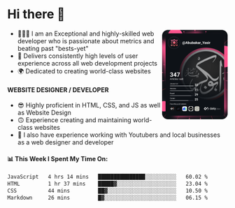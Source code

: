 <link rel="stylesheet" href="./main.css">

# Hi there 👋
<a href="https://app.daily.dev/Abubakar_Yasir"><img src="https://github.com/AbubakarYasir/AbubakarYasir/blob/main/devcard.svg" align="right" width="150" alt="Abubakar Yasir's Dev Card"/></a>

- 👨🏻‍💻 I am an Exceptional and highly-skilled web developer who is passionate about metrics and beating past "bests-yet"
- 👤 Delivers consistently high levels of user experience across all web development projects
- 🌍 Dedicated to creating world-class websites

#### WEBSITE DESIGNER / DEVELOPER

- 😎 Highly proficient in HTML, CSS, and JS
as well as Website Design
- 🙃 Experience creating and maintaining world-class websites
- 💼 I also have experience working with Youtubers and local businesses as a web designer and developer

#### 📊 This Week I Spent My Time On:
<!--START_SECTION:waka-->
```text
JavaScript   4 hrs 14 mins   ███████████████░░░░░░░░░░   60.02 % 
HTML         1 hr 37 mins    █████▓░░░░░░░░░░░░░░░░░░░   23.04 % 
CSS          44 mins         ██▓░░░░░░░░░░░░░░░░░░░░░░   10.50 % 
Markdown     26 mins         █▓░░░░░░░░░░░░░░░░░░░░░░░   06.15 % 
```
<!--END_SECTION:waka-->


\
&nbsp;
\
&nbsp;
\
&nbsp;
\
&nbsp;

